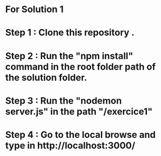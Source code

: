 
# For Solution 1

# Step 1 : Clone this repository .
# Step 2 : Run the "npm install" command in the root folder path of the solution folder.
# Step 3 : Run the "nodemon server.js" in the path "/exercice1"
# Step 4 : Go to the local browse and type in http://localhost:3000/



